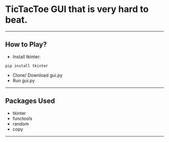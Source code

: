 # TicTacToe GUI that is very hard to beat.

 <hr>

 ## How to Play?
 - Install tkinter: 
 ```
 pip install tkinter
 ```
 - Clone/ Download gui.py 
 - Run gui.py
 
<hr> 

## Packages Used
- tkinter
- functools
- random
- copy

<hr>
